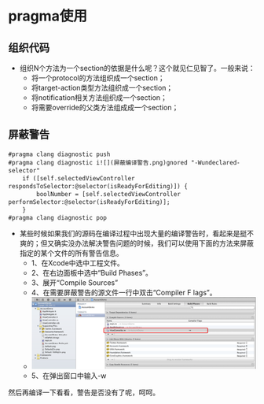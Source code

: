 # pragma使用

## 组织代码

- 组织N个方法为一个section的依据是什么呢？这个就见仁见智了。一般来说：
    - 将一个protocol的方法组织成一个section；
    - 将target-action类型方法组织成一个section；
    - 将notification相关方法组织成一个section；
    - 将需要override的父类方法组成成一个section；

## 屏蔽警告

```objc
#pragma clang diagnostic push
#pragma clang diagnostic i![](屏蔽编译警告.png)gnored "-Wundeclared-selector"
    if ([self.selectedViewController respondsToSelector:@selector(isReadyForEditing)]) {
        boolNumber = [self.selectedViewController performSelector:@selector(isReadyForEditing)];
    }
#pragma clang diagnostic pop
```

- 某些时候如果我们的源码在编译过程中出现大量的编译警告时，看起来是挺不爽的；但又确实没办法解决警告问题的时候，我们可以使用下面的方法来屏蔽指定的某个文件的所有警告信息。
    - 1、在Xcode中选中工程文件。
    - 2、在右边面板中选中“Build Phases”。
    - 3、展开“Compile Sources”
    - 4、在需要屏蔽警告的源文件一行中双击“Compiler F lags”。
    - ![](images/屏蔽编译警告.png)
    - 5、在弹出窗口中输入-w



然后再编译一下看看，警告是否没有了呢，呵呵。
